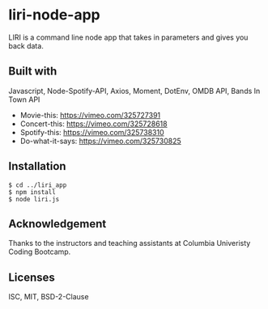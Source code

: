 # liri-node-app
LIRI is a command line node app that takes in parameters and gives you back data.

## Built with 
Javascript, Node-Spotify-API, Axios, Moment, DotEnv, OMDB API, Bands In Town API

- Movie-this: https://vimeo.com/325727391
- Concert-this: https://vimeo.com/325728618
- Spotify-this: https://vimeo.com/325738310
- Do-what-it-says: https://vimeo.com/325730825

## Installation

```
$ cd ../liri_app
$ npm install
$ node liri.js
```

## Acknowledgement
Thanks to the instructors and teaching assistants at Columbia Univeristy Coding Bootcamp.

## Licenses
ISC, MIT, BSD-2-Clause


